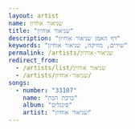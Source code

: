 ```yaml
---
layout: artist
name: שניאור אוחיון
title: "שניאור אוחיון"
description: "דף האמן שניאור אוחיון"
keywords: "שירים, מוזיקה, שניאור אוחיון"
permalink: /artists/שניאור-אוחיון
redirect_from:
  - /artists/list/שניאור אוחיון
  - /artists/שניאור-אוחיון/
songs:
  - number: "33107"
    name: "ברכת הבת"
    album: "סינגלים"
    artist: "שניאור אוחיון"
---
```

